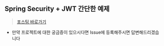## Spring Security + JWT 간단한 예제
> [포스팅 바로가기](https://sjiwon-dev.tistory.com/19)
- 만약 프로젝트에 대한 궁금증이 있으시다면 Issue에 등록해주시면 답변해드리겠습니다